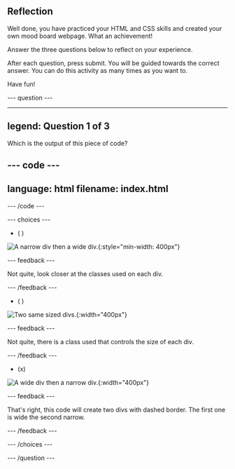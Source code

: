 ## Reflection

Well done, you have practiced your HTML and CSS skills and created your own mood board webpage. What an achievement!

Answer the three questions below to reflect on your experience.

After each question, press submit. You will be guided towards the correct answer. You can do this activity as many times as you want to.

Have fun!

--- question ---

---
legend: Question 1 of 3
---

Which is the output of this piece of code?

--- code ---
---
language: html
filename: index.html
---
<section class="wrap">
  <div class="wide dashed-border tile">
  </div>
  <div class="narrow dashed-border tile">
  </div>
</section>

--- /code ---

--- choices ---

- ( )

![A narrow div then a wide div.](images/narrow-wide.png){:style="min-width: 400px"}

  --- feedback ---

Not quite, look closer at the classes used on each div.

  --- /feedback ---

- ( )

![Two same sized divs.](images/normal-normal.png){:width="400px"}

  --- feedback ---

Not quite, there is a class used that controls the size of each div.

  --- /feedback ---

- (x)

![A wide div then a narrow div.](images/wide-narrow.png){:width="400px"}

  --- feedback ---

That's right, this code will create two divs with dashed border. The first one is wide the second narrow.

  --- /feedback ---

--- /choices ---

--- /question ---
